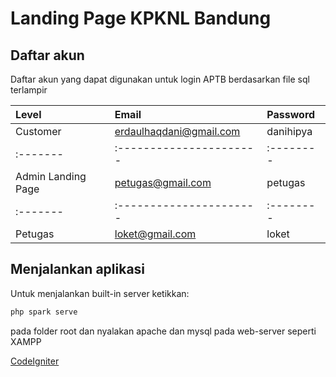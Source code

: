 # Landing Page KPKNL Bandung

## Daftar akun 
Daftar akun yang dapat digunakan untuk login APTB berdasarkan file sql terlampir

| Level    | Email                   | Password  |
| :------- | :---------------------- | :-------- |
| Customer | erdaulhaqdani@gmail.com | danihipya |
| :------- | :---------------------- | :-------- |
| Admin Landing Page | petugas@gmail.com | petugas |
| :------- | :---------------------- | :-------- |
| Petugas | loket@gmail.com | loket |

## Menjalankan aplikasi
Untuk menjalankan built-in server ketikkan:
```bash 
php spark serve
```
pada folder root dan nyalakan apache dan mysql pada web-server seperti XAMPP

[CodeIgniter](https://codeigniter.com/user_guide/tutorial/index.html#getting-up-and-running)